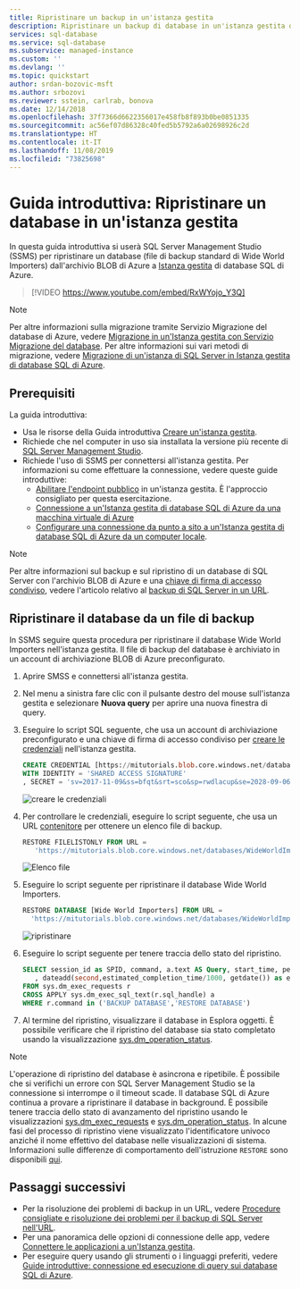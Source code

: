 ```yaml
---
title: Ripristinare un backup in un'istanza gestita
description: Ripristinare un backup di database in un'istanza gestita di database SQL di Azure con SSMS.
services: sql-database
ms.service: sql-database
ms.subservice: managed-instance
ms.custom: ''
ms.devlang: ''
ms.topic: quickstart
author: srdan-bozovic-msft
ms.author: srbozovi
ms.reviewer: sstein, carlrab, bonova
ms.date: 12/14/2018
ms.openlocfilehash: 37f7366d6622356017e458fb8f893b0be0851335
ms.sourcegitcommit: ac56ef07d86328c40fed5b5792a6a02698926c2d
ms.translationtype: HT
ms.contentlocale: it-IT
ms.lasthandoff: 11/08/2019
ms.locfileid: "73825698"
---
```

# <a name="quickstart-restore-a-database-to-a-managed-instance"></a>Guida introduttiva: Ripristinare un database in un'istanza gestita

In questa guida introduttiva si userà SQL Server Management Studio (SSMS) per ripristinare un database (file di backup standard di Wide World Importers) dall'archivio BLOB di Azure a [Istanza gestita](sql-database-managed-instance.md) di database SQL di Azure.

> [!VIDEO https://www.youtube.com/embed/RxWYojo_Y3Q]

> [!NOTE]
> Per altre informazioni sulla migrazione tramite Servizio Migrazione del database di Azure, vedere [Migrazione in un'Istanza gestita con Servizio Migrazione del database](../dms/tutorial-sql-server-to-managed-instance.md).
> Per altre informazioni sui vari metodi di migrazione, vedere [Migrazione di un'istanza di SQL Server in Istanza gestita di database SQL di Azure](sql-database-managed-instance-migrate.md).

## <a name="prerequisites"></a>Prerequisiti

La guida introduttiva:

- Usa le risorse della Guida introduttiva [Creare un'istanza gestita](sql-database-managed-instance-get-started.md).
- Richiede che nel computer in uso sia installata la versione più recente di [SQL Server Management Studio](https://docs.microsoft.com/sql/ssms/sql-server-management-studio-ssms).
- Richiede l'uso di SSMS per connettersi all'istanza gestita. Per informazioni su come effettuare la connessione, vedere queste guide introduttive:
  - [Abilitare l'endpoint pubblico](sql-database-managed-instance-public-endpoint-configure.md) in un'istanza gestita. È l'approccio consigliato per questa esercitazione.
  - [Connessione a un'Istanza gestita di database SQL di Azure da una macchina virtuale di Azure](sql-database-managed-instance-configure-vm.md)
  - [Configurare una connessione da punto a sito a un'Istanza gestita di database SQL di Azure da un computer locale](sql-database-managed-instance-configure-p2s.md).

> [!NOTE]
> Per altre informazioni sul backup e sul ripristino di un database di SQL Server con l'archivio BLOB di Azure e una [chiave di firma di accesso condiviso](https://docs.microsoft.com/azure/storage/common/storage-dotnet-shared-access-signature-part-1), vedere l'articolo relativo al [backup di SQL Server in un URL](https://docs.microsoft.com/sql/relational-databases/backup-restore/sql-server-backup-to-url?view=sql-server-2017).

## <a name="restore-the-database-from-a-backup-file"></a>Ripristinare il database da un file di backup

In SSMS seguire questa procedura per ripristinare il database Wide World Importers nell'istanza gestita. Il file di backup del database è archiviato in un account di archiviazione BLOB di Azure preconfigurato.

1. Aprire SMSS e connettersi all'istanza gestita.
2. Nel menu a sinistra fare clic con il pulsante destro del mouse sull'istanza gestita e selezionare **Nuova query** per aprire una nuova finestra di query.
3. Eseguire lo script SQL seguente, che usa un account di archiviazione preconfigurato e una chiave di firma di accesso condiviso per [creare le credenziali](https://docs.microsoft.com/sql/t-sql/statements/create-credential-transact-sql) nell'istanza gestita.

   ```sql
   CREATE CREDENTIAL [https://mitutorials.blob.core.windows.net/databases]
   WITH IDENTITY = 'SHARED ACCESS SIGNATURE'
   , SECRET = 'sv=2017-11-09&ss=bfqt&srt=sco&sp=rwdlacup&se=2028-09-06T02:52:55Z&st=2018-09-04T18:52:55Z&spr=https&sig=WOTiM%2FS4GVF%2FEEs9DGQR9Im0W%2BwndxW2CQ7%2B5fHd7Is%3D'
   ```

    ![creare le credenziali](./media/sql-database-managed-instance-get-started-restore/credential.png)

4. Per controllare le credenziali, eseguire lo script seguente, che usa un URL [contenitore](https://azure.microsoft.com/services/container-instances/) per ottenere un elenco file di backup.

   ```sql
   RESTORE FILELISTONLY FROM URL =
      'https://mitutorials.blob.core.windows.net/databases/WideWorldImporters-Standard.bak'
   ```

    ![Elenco file](./media/sql-database-managed-instance-get-started-restore/file-list.png)

5. Eseguire lo script seguente per ripristinare il database Wide World Importers.

   ```sql
   RESTORE DATABASE [Wide World Importers] FROM URL =
     'https://mitutorials.blob.core.windows.net/databases/WideWorldImporters-Standard.bak'
   ```

    ![ripristinare](./media/sql-database-managed-instance-get-started-restore/restore.png)

6. Eseguire lo script seguente per tenere traccia dello stato del ripristino.

   ```sql
   SELECT session_id as SPID, command, a.text AS Query, start_time, percent_complete
      , dateadd(second,estimated_completion_time/1000, getdate()) as estimated_completion_time
   FROM sys.dm_exec_requests r
   CROSS APPLY sys.dm_exec_sql_text(r.sql_handle) a
   WHERE r.command in ('BACKUP DATABASE','RESTORE DATABASE')
   ```

7. Al termine del ripristino, visualizzare il database in Esplora oggetti. È possibile verificare che il ripristino del database sia stato completato usando la visualizzazione [sys.dm_operation_status](https://docs.microsoft.com/sql/relational-databases/system-dynamic-management-views/sys-dm-operation-status-azure-sql-database).

> [!NOTE]
> L'operazione di ripristino del database è asincrona e ripetibile. È possibile che si verifichi un errore con SQL Server Management Studio se la connessione si interrompe o il timeout scade. Il database SQL di Azure continua a provare a ripristinare il database in background. È possibile tenere traccia dello stato di avanzamento del ripristino usando le visualizzazioni [sys.dm_exec_requests](https://docs.microsoft.com/sql/relational-databases/system-dynamic-management-views/sys-dm-exec-requests-transact-sql) e [sys.dm_operation_status](https://docs.microsoft.com/sql/relational-databases/system-dynamic-management-views/sys-dm-operation-status-azure-sql-database).
> In alcune fasi del processo di ripristino viene visualizzato l'identificatore univoco anziché il nome effettivo del database nelle visualizzazioni di sistema. Informazioni sulle differenze di comportamento dell'istruzione `RESTORE` sono disponibili [qui](https://docs.microsoft.com/azure/sql-database/sql-database-managed-instance-transact-sql-information#restore-statement).

## <a name="next-steps"></a>Passaggi successivi

- Per la risoluzione dei problemi di backup in un URL, vedere [Procedure consigliate e risoluzione dei problemi per il backup di SQL Server nell'URL](https://docs.microsoft.com/sql/relational-databases/backup-restore/sql-server-backup-to-url-best-practices-and-troubleshooting).
- Per una panoramica delle opzioni di connessione delle app, vedere [Connettere le applicazioni a un'Istanza gestita](sql-database-managed-instance-connect-app.md).
- Per eseguire query usando gli strumenti o i linguaggi preferiti, vedere [Guide introduttive: connessione ed esecuzione di query sui database SQL di Azure](sql-database-connect-query.md).
